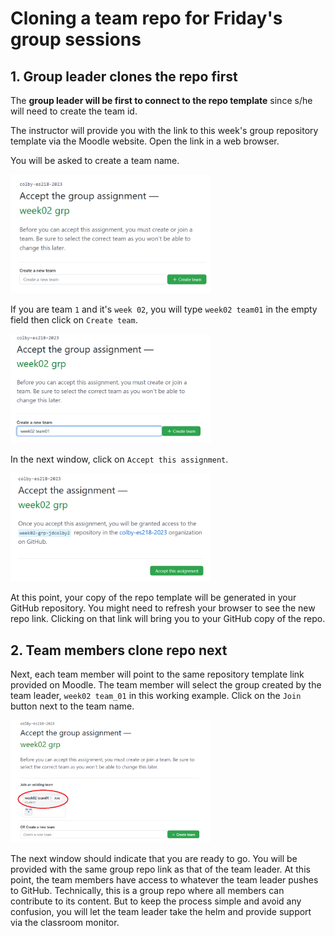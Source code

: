 # Cloning a team repo for Friday's group sessions

## 1.   Group leader clones the repo first


The **group leader will be first to  connect to the repo template** since s/he will need to create the team id.

The instructor will provide you with the link to this week's group repository template via the Moodle website. Open the link in a web browser.

You will be asked to create a team name. 

<img src="img/team_1.png" alt="" width="320"/>

If you are team `1` and it's `week 02`, you will type `week02 team01` in the empty field then click on `Create team`.
  
<img src="img/team_2.png" alt="" width="320"/>

In the next window, click on `Accept this assignment`.

<img src="img/team_3.png" alt="" width="320"/>

At this point, your copy of the repo template will be generated in your GitHub repository. You might need to refresh your browser to see the new repo link.  Clicking on that link will bring you to your GitHub copy of the repo.

##  2.   Team members clone repo next

Next, each team member will point to the same repository template link provided on Moodle. The team member will select the group created by the team leader, `week02 team_01` in this working example. Click on the `Join` button next to the team name.

<img src="img/team_4_other_member.png" alt="" width="320"/>

The next window should indicate that you are ready to go. You will be provided with the same group repo link as that of the team leader. At this point, the team members have access to whatever the team leader pushes to GitHub. Technically, this is a group repo where all members can contribute to its content. But to keep the process simple and avoid any confusion, you will let the team leader take the helm and provide support via the classroom monitor.
